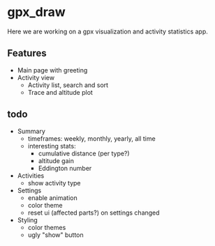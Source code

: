 # gpx_draw

Here we are working on a gpx visualization and activity statistics app.

## Features

- Main page with greeting
- Activity view
    - Activity list, search and sort
    - Trace and altitude plot

## todo

- Summary
    - timeframes: weekly, monthly, yearly, all time
    - interesting stats:
        - cumulative distance (per type?)
        - altitude gain
        - Eddington number
- Activities
    - show activity type
- Settings
    - enable animation
    - color theme
    - reset ui (affected parts?) on settings changed
- Styling
    - color themes
    - ugly "show" button
